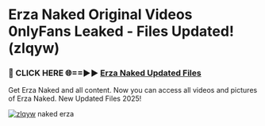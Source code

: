 # Erza Naked Original Videos 0nlyFans Leaked - Files Updated! (zlqyw)

<h3>🔴 CLICK HERE 🌐==►► <a href="https://tinyurl.com/up5wt9bj" rel="nofollow">Erza Naked Updated Files</a></h3>

Get Erza Naked and all content. Now you can access all videos and pictures of Erza Naked. New Updated Files 2025!

[![zlqyw](https://i.imgur.com/ABiUzMV.gif)](https://tinyurl.com/up5wt9bj)
naked erza